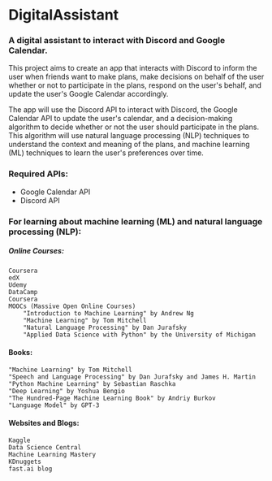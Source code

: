 # DigitalAssistant
### A digital assistant to interact with Discord and Google Calendar.

This project aims to create an app that interacts with Discord to inform the user when friends want to make plans, make decisions on behalf of the user whether or not to participate in the plans, respond on the user's behalf, and update the user's Google Calendar accordingly.

The app will use the Discord API to interact with Discord, the Google Calendar API to update the user's calendar, and a decision-making algorithm to decide whether or not the user should participate in the plans. This algorithm will use natural language processing (NLP) techniques to understand the context and meaning of the plans, and machine learning (ML) techniques to learn the user's preferences over time.

### Required APIs:
- Google Calendar API
- Discord API

### For learning about machine learning (ML) and natural language processing (NLP):

##### Online Courses:

    Coursera
    edX
    Udemy
    DataCamp
    Coursera
    MOOCs (Massive Open Online Courses)
        "Introduction to Machine Learning" by Andrew Ng
        "Machine Learning" by Tom Mitchell
        "Natural Language Processing" by Dan Jurafsky
        "Applied Data Science with Python" by the University of Michigan

#### Books:

    "Machine Learning" by Tom Mitchell
    "Speech and Language Processing" by Dan Jurafsky and James H. Martin
    "Python Machine Learning" by Sebastian Raschka
    "Deep Learning" by Yoshua Bengio
    "The Hundred-Page Machine Learning Book" by Andriy Burkov
    "Language Model" by GPT-3

#### Websites and Blogs:

    Kaggle
    Data Science Central
    Machine Learning Mastery
    KDnuggets
    fast.ai blog


